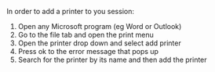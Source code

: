 In order to add a printer to you session:

1. Open any Microsoft program (eg Word or Outlook)
2. Go to the file tab and open the print menu
3. Open the printer drop down and select add printer
4. Press ok to the error message that pops up
5. Search for the printer by its name and then add the printer
